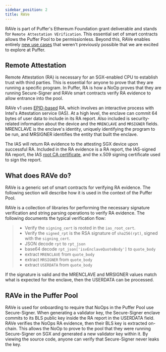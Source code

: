 ```yaml
---
sidebar_position: 2
title: RAVe
---
```

RAVe is part of Puffer's Ethereum Foundation grant deliverable and stands for `Remote Attestation VErification`. This essential set of smart contracts allows the Puffer Pool to be permissionless. Beyond this, RAVe enables entirely [new use cases](https://ethresear.ch/t/2fa-zk-rollups-using-sgx/14462) that weren't previously possible that we are excited to explore at Puffer.

## Remote Attestation
Remote Attestation (RA) is necessary for an SGX-enabled CPU to establish trust with third parties. This is essential for anyone to prove that they are running a specific program. In Puffer, RA is how a NoOp proves that they are running Secure-Signer and RAVe smart contracts verify RA evidence to allow entrance into the pool. 

RAVe v1 uses [EPID-based](https://api.portal.trustedservices.intel.com/EPID-attestation) RA, which involves an interactive process with Intel's Attestation service (IAS). At a high level, the enclave can commit 64 bytes of user data to include in its RA report. Also included is security-related information about the device and the `MRENCLAVE` and `MRSIGNER` fields. MRENCLAVE is the enclave's identity, uniquely identifying the program to be run, and MRSIGNER identifies the entity that built the enclave. 

The IAS will return RA evidence to the attesting SGX device upon successful RA. Included in the RA evidence is a RA report, the IAS-signed RA report, the IAS [root CA certificate](https://certificates.trustedservices.intel.com/Intel_SGX_Attestation_RootCA.pem), and the x.509 signing certificate used to sign the report.

## What does RAVe do?
RAVe is a generic set of smart contracts for verifying RA evidence. The following section will describe how it is used in the context of the Puffer Pool.

RAVe is a collection of libraries for performing the necessary signature verification and string parsing operations to verify RA evidence. The following documents the typical verification flow:

> - Verify the `signing_cert` is rooted in the `ias_root_cert`.
> - Verify the `signed_rpt` is the RSA signature of `sha256(rpt)`, signed with the `signing_cert`.
> - JSON decode `rpt` to `rpt_json`
> - base64 decode `rpt_json['isvEnclaveQuoteBody']` to `quote_body`
> - extract `MRENCLAVE` from `quote_body`
> - extract `MRSIGNER` from `quote_body`
> - extract `USERDATA` from `quote_body`

If the signature is valid and the MRENCLAVE and MRSIGNER values match what is expected for the enclave, then the USERDATA can be processed.

## RAVe in the Puffer Pool
RAVe is used for onboarding to require that NoOps in the Puffer Pool use Secure-Signer. When generating a validator key, the Secure-Signer enclave commits to its BLS public key inside the RA report in the USERDATA field. RAVe verifies the NoOps RA evidence, then their BLS key is extracted on-chain. This allows the NoOp to prove to the pool that they were running Secure-Signer on SGX and generated a new validator key within it. By viewing the source code, anyone can verify that Secure-Signer never leaks the key.
